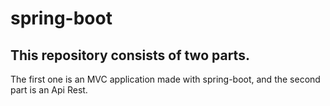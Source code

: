 # spring-boot

## This repository consists of two parts.
The first one is an MVC application made with spring-boot, and the second part is an Api Rest.
